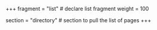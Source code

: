 +++
fragment = "list" # declare list fragment
weight = 100

section = "directory" # section to pull the list of pages
+++